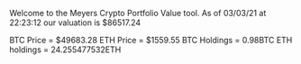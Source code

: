 Welcome to the Meyers Crypto Portfolio Value tool. 
As of 03/03/21 at 22:23:12 our valuation is $86517.24 

BTC Price = $49683.28
 ETH Price = $1559.55
BTC Holdings = 0.98BTC
 ETH holdings = 24.255477532ETH 
